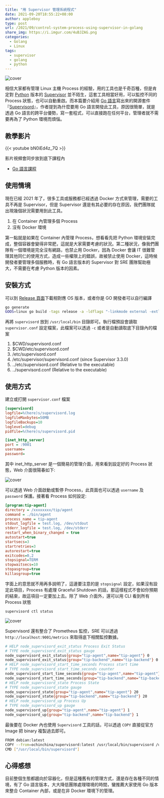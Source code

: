 ```yaml
---
title: "用 Supervisor 管理系統程式"
date: 2021-09-20T18:55:22+08:00
author: appleboy
type: post
url: /2021/09/control-system-process-using-supervisor-in-golang
share_img: https://i.imgur.com/4uBJZAG.png
categories:
  - Golang
  - Linux
tags:
  - supervisor
  - golang
  - python
---
```


![cover](https://i.imgur.com/4uBJZAG.png)

相信大家都有管理 Linux 主機 Process 的經驗，用的工具也是千奇百種，但是肯定對 [Python][2] 版本的 [Supervisor][1] 並不陌生，這套工具相當好用，可以監控不同的 Process 狀態，也可以自動重啟。而本篇要介紹用 [Go 語言][3]寫出來的開源套件『[Supervisord][4]』，作者提到為什麼要用 Go 語言開發此工具，原因很簡單，就是透過 Go 語言的跨平台優勢，寫一套程式，可以直接跑在任何平台，管理者就不需要再為了 Python 環境而煩惱。

[1]:http://supervisord.org/
[2]:https://www.python.org/
[3]:http://golang.org/
[4]:https://github.com/ochinchina/supervisord

<!--more-->

## 教學影片

{{< youtube bN0iEd4z_7Q >}}

影片視頻會同步放到底下課程內

* [Go 語言課程](https://blog.wu-boy.com/golang-online-course/)

## 使用情境

現在已經 2021 年了，很多工具或服務都已經透過 Docker 方式來管理，需要的工具不再是 Supervisor，但是 Supervisor 還是有其必要的存在原因，我們團隊就出現幾個狀況需要用到此工具。

1. 在 Container 內管理多個 Process
2. 沒有 Docker 環境

第一點就是如果在 Container 內管理 Process，想看看先把 Python 環境安裝完成，整個容器會變得非常肥，這就是大家需要考慮的狀況。第二種狀況，像我們團隊有一個環境是完全沒有網路，也禁止用 Docker，因為 Docker 會讓 IT 很難管理其他同仁的使用方式，造成一些權限上的錯誤，故被禁止使用 Docker，這時候開發者要管理多個服務時，有 Go 語言版本的 Supervisor 對 SRE 團隊幫助極大，不需要在考慮 Python 版本的因素。

## 安裝方式

可以到 [Release 頁面][11]下載相對應 OS 版本，或者你是 GO 開發者可以自行編譯

```sh
go generate
GOOS=linux go build -tags release -a -ldflags "-linkmode external -extldflags -static" -o supervisord
```

再將 `supervisord` 放到 `/usr/local/bin` 目錄即可。執行檔預設會讀取 `supervisor.conf` 設定檔案，此檔案可以透過 `-c` 或者是自動讀取底下目錄內的檔案

1. $CWD/supervisord.conf
2. $CWD/etc/supervisord.conf
3. /etc/supervisord.conf
4. /etc/supervisor/supervisord.conf (since Supervisor 3.3.0)
5. ../etc/supervisord.conf (Relative to the executable)
6. ../supervisord.conf (Relative to the executable)

[11]:https://github.com/ochinchina/supervisord/releases

## 使用方式

建立或打開 `supervisor.conf` 檔案

```ini
[supervisord]
logfile=%(here)s/supervisord.log
logfileMaxbytes=50MB
logfileBackups=10
loglevel=debug
pidfile=%(here)s/supervisord.pid

[inet_http_server]
port = :9001
username=
password=
```

其中 inet_http_server 是一個簡易的管理介面，用來看到設定好的 Process 狀態，Web 介面很陽春如下:

![cover](https://i.imgur.com/4uBJZAG.png)

可以透過 Web 介面啟動或暫停 Process，此頁面也可以透過 `username` 及 `password` 保護。接著看 Process 如何設定:

```ini
[program:tip-agent]
directory = /xxxxxxxx/tip/agent
command = ./bin/agent
process_name = tip-agent
stdout_logfile = test.log, /dev/stdout
stderr_logfile = test.log, /dev/stderr
restart_when_binary_changed = true
autostart=true
startsecs=3
startretries=3
autorestart=true
exitcodes=0,2
stopsignal=TERM
stopwaitsecs=10
stopasgroup=true
killasgroup=true
```

字面上的意思就不用再多說明了，這邊要注意的是 `stopsignal` 設定，如果沒有設定此項目，Process 有處理 Graceful Shutdown 的話，那這樣程式不會如你預期的結束，故這項目一定要加上去。除了 Web 介面外，還可以用 CLI 看到所有 Process 狀態

```sh
supervisord ctl status
```

![cover](https://i.imgur.com/nNsaeR0.jpg)

Supervisord 還有整合了 Prometheus 監控，SRE 可以透過 `http://localhost:9001/metrics` 來取得底下相關監控數據。

```sh
# HELP node_supervisord_exit_status Process Exit Status
# TYPE node_supervisord_exit_status gauge
node_supervisord_exit_status{group="tip-agent",name="tip-agent"} 0
node_supervisord_exit_status{group="tip-backend",name="tip-backend"} 0
# HELP node_supervisord_start_time_seconds Process start time
# TYPE node_supervisord_start_time_seconds counter
node_supervisord_start_time_seconds{group="tip-agent",name="tip-agent"} 1.632135574e+09
node_supervisord_start_time_seconds{group="tip-backend",name="tip-backend"} 1.632135593e+09
# HELP node_supervisord_state Process State
# TYPE node_supervisord_state gauge
node_supervisord_state{group="tip-agent",name="tip-agent"} 20
node_supervisord_state{group="tip-backend",name="tip-backend"} 20
# HELP node_supervisord_up Process Up
# TYPE node_supervisord_up gauge
node_supervisord_up{group="tip-agent",name="tip-agent"} 1
node_supervisord_up{group="tip-backend",name="tip-backend"} 1
```

最後要在 Docker 內也使用 `Supervisord` 工具的話，可以透過 `COPY` 直接從官方 Image 把 binary 複製過去即可。

```sh
FROM debian:latest
COPY --from=ochinchina/supervisord:latest /usr/local/bin/supervisord /usr/local/bin/supervisord
CMD ["/usr/local/bin/supervisord"]
```

## 心得感想

目前整個生態都趨向於容器化，但是這種舊有的管理方式，還是存在各種不同的情境，有了 Go 語言版本，大大降低團隊處理環境的時間，蠻推薦大家使用 Go 版本來整合 Container 內部，或是在非 Docker 環境下的管理。
